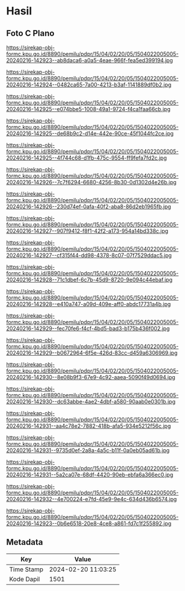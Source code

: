 # Hasil

## Foto C Plano

https://sirekap-obj-formc.kpu.go.id/8890/pemilu/pdpr/15/04/02/20/05/1504022005005-20240216-142923--ab8daca6-a0a5-4eae-966f-fea5ed399194.jpg

https://sirekap-obj-formc.kpu.go.id/8890/pemilu/pdpr/15/04/02/20/05/1504022005005-20240216-142924--0482ca65-7a00-4213-b3af-1141889df0b2.jpg

https://sirekap-obj-formc.kpu.go.id/8890/pemilu/pdpr/15/04/02/20/05/1504022005005-20240216-142925--e074bbe5-1008-49a1-9724-f4ca1faa66cb.jpg

https://sirekap-obj-formc.kpu.go.id/8890/pemilu/pdpr/15/04/02/20/05/1504022005005-20240216-142925--de68b9c2-d14e-442e-90ce-45f1044fc2ce.jpg

https://sirekap-obj-formc.kpu.go.id/8890/pemilu/pdpr/15/04/02/20/05/1504022005005-20240216-142925--4f744c68-d1fb-475c-9554-ff9fefa7fd2c.jpg

https://sirekap-obj-formc.kpu.go.id/8890/pemilu/pdpr/15/04/02/20/05/1504022005005-20240216-142926--7c7f6294-6680-4256-8b30-0d1302d4e26b.jpg

https://sirekap-obj-formc.kpu.go.id/8890/pemilu/pdpr/15/04/02/20/05/1504022005005-20240216-142926--230d74ef-0afa-40f2-aba8-86d2eb1965fb.jpg

https://sirekap-obj-formc.kpu.go.id/8890/pemilu/pdpr/15/04/02/20/05/1504022005005-20240216-142927--907f9412-f8f1-42f2-a173-954a14bd338c.jpg

https://sirekap-obj-formc.kpu.go.id/8890/pemilu/pdpr/15/04/02/20/05/1504022005005-20240216-142927--cf315f44-dd98-4378-8c07-07f7529ddac5.jpg

https://sirekap-obj-formc.kpu.go.id/8890/pemilu/pdpr/15/04/02/20/05/1504022005005-20240216-142928--71c1dbef-6c7b-45d9-8720-9e094c44ebaf.jpg

https://sirekap-obj-formc.kpu.go.id/8890/pemilu/pdpr/15/04/02/20/05/1504022005005-20240216-142928--e410a747-a09d-409e-aff0-abdc17731a4b.jpg

https://sirekap-obj-formc.kpu.go.id/8890/pemilu/pdpr/15/04/02/20/05/1504022005005-20240216-142929--fec70fe6-f4cf-4bd5-bad3-b175b436f002.jpg

https://sirekap-obj-formc.kpu.go.id/8890/pemilu/pdpr/15/04/02/20/05/1504022005005-20240216-142929--b0672964-6f5e-426d-83cc-d459a6306969.jpg

https://sirekap-obj-formc.kpu.go.id/8890/pemilu/pdpr/15/04/02/20/05/1504022005005-20240216-142930--8e08b9f3-67e9-4c92-aaea-5090f49d0694.jpg

https://sirekap-obj-formc.kpu.go.id/8890/pemilu/pdpr/15/04/02/20/05/1504022005005-20240216-142930--dc63abbe-4ae2-4dbf-a580-90aab0e0301b.jpg

https://sirekap-obj-formc.kpu.go.id/8890/pemilu/pdpr/15/04/02/20/05/1504022005005-20240216-142931--aa4c78e2-7882-418b-afa5-934e5212f56c.jpg

https://sirekap-obj-formc.kpu.go.id/8890/pemilu/pdpr/15/04/02/20/05/1504022005005-20240216-142931--9735d0ef-2a8a-4a5c-b11f-0a0eb05ad61b.jpg

https://sirekap-obj-formc.kpu.go.id/8890/pemilu/pdpr/15/04/02/20/05/1504022005005-20240216-142931--5a2ca07e-68df-4420-90eb-ebfa6a366ec0.jpg

https://sirekap-obj-formc.kpu.go.id/8890/pemilu/pdpr/15/04/02/20/05/1504022005005-20240216-142932--4e700224-e7fd-45e9-9e4c-634d436b6574.jpg

https://sirekap-obj-formc.kpu.go.id/8890/pemilu/pdpr/15/04/02/20/05/1504022005005-20240216-142923--0b6e6518-20e8-4ce8-a861-fd7c1f255892.jpg


## Metadata

| Key        | Value               |
| ---------- | ------------------- |
| Time Stamp | 2024-02-20 11:03:25 |
| Kode Dapil | 1501                |



